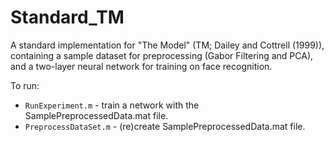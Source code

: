 Standard_TM
===========

A standard implementation for "The Model" (TM; Dailey and Cottrell (1999)), containing a sample dataset for preprocessing (Gabor Filtering and PCA), and a two-layer neural network for training on face recognition.

To run:
* `RunExperiment.m` - train a network with the SamplePreprocessedData.mat file.
* `PreprocessDataSet.m` - (re)create SamplePreprocessedData.mat file.
